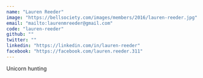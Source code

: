 ```yaml
---
name: "Lauren Reeder"
image: "https://bellsociety.com/images/members/2016/lauren-reeder.jpg"
email: "mailto:laurenmreeder@gmail.com"
code: "lauren-reeder"
github: ""
twitter: ""
linkedin: "https://linkedin.com/in/lauren-reeder"
facebook: "https://facebook.com/lauren.reeder.311"
---
```

Unicorn hunting